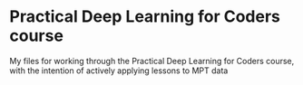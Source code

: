 # Practical Deep Learning for Coders course
My files for working through the Practical Deep Learning for Coders course, with the intention of actively applying lessons to MPT data
